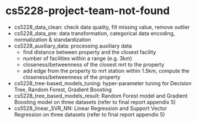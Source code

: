 # cs5228-project-team-not-found

- cs5228_data_clean: check data quality, fill missing value, remove outlier
- cs5228_data_pre: data transformation, categorical data encoding, normalization & standardization
- cs5228_auxiliary_data: processing auxiliary data
  - find distance between property and the closest facility
  - number of facilities within a range (e.g. 3km)
  - closeness/betweenness of the closest mrt to the property
  - add edge from the property to mrt station within 1.5km, compute the closeness/betweenness of the property 
- cs5228_tree-based_models_tuning: hyper-parameter tuning for Decision Tree, Random Forest, Gradient Boosting
- cs5228_tree_based_models_result: Random Forest model and Gradient Boosting model on three datasets (refer to final report appendix 5)
- cs5528_linear_SVR_NN: Linear Regression and Support Vector Regression on three datasets (refer to final report appendix 5)
